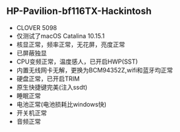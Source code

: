 ## HP-Pavilion-bf116TX-Hackintosh
- CLOVER 5098
- 仅测试了macOS Catalina 10.15.1
- 核显正常，频率正常，无花屏，亮度正常
- 已屏蔽独显
- CPU变频正常，温度感人，已开启HWP(SST)
- 内置无线网卡无解，更换为BCM94352Z,wifi和蓝牙均正常
- 硬盘正常，已开启TRIM
- 原生快捷键完美(注入ssdt)
- 睡眠正常
- 电池正常(电池损耗比windows快)
- 开关机正常
- 音频正常